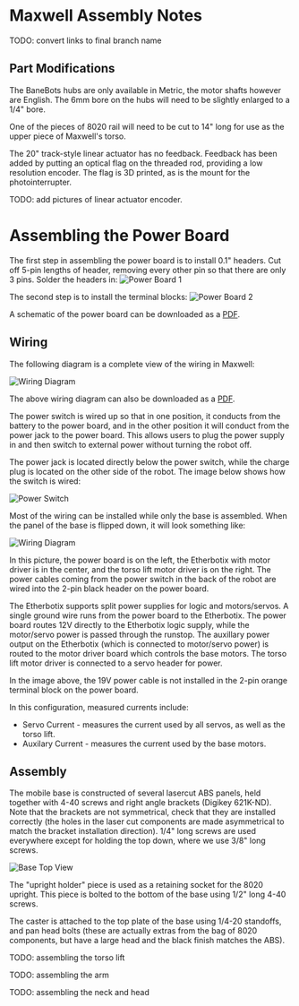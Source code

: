 # Maxwell Assembly Notes

TODO: convert links to final branch name

## Part Modifications

The BaneBots hubs are only available in Metric, the motor shafts however are
English. The 6mm bore on the hubs will need to be slightly enlarged to a 1/4"
bore.

One of the pieces of 8020 rail will need to be cut to 14" long for use as
the upper piece of Maxwell's torso.

The 20" track-style linear actuator has no feedback. Feedback has been added
by putting an optical flag on the threaded rod, providing a low resolution
encoder. The flag is 3D printed, as is the mount for the photointerrupter.

TODO: add pictures of linear actuator encoder.

# Assembling the Power Board

The first step in assembling the power board is to install 0.1" headers. Cut
off 5-pin lengths of header, removing every other pin so that there are only
3 pins. Solder the headers in:
![Power Board 1](https://raw.githubusercontent.com/mikeferguson/maxwell/HEAD/maxwell/docs/power_board_1.jpg)

The second step is to install the terminal blocks:
![Power Board 2](https://raw.githubusercontent.com/mikeferguson/maxwell/HEAD/maxwell/docs/power_board_2.jpg)

A schematic of the power board can be downloaded as a
[PDF](https://raw.githubusercontent.com/mikeferguson/maxwell/HEAD/maxwell/docs/powerboard.pdf).

## Wiring

The following diagram is a complete view of the wiring in Maxwell:

![Wiring Diagram](https://raw.githubusercontent.com/mikeferguson/maxwell/HEAD/maxwell/docs/wiring_diagram.png)

The above wiring diagram can also be downloaded as a
[PDF](https://raw.githubusercontent.com/mikeferguson/maxwell/HEAD/maxwell/docs/wiring.pdf).

The power switch is wired up so that in one position, it conducts from the battery
to the power board, and in the other position it will conduct from the power jack
to the power board. This allows users to plug the power supply in and then switch
to external power without turning the robot off.

The power jack is located directly below the power switch, while the charge plug
is located on the other side of the robot. The image below shows how the switch
is wired:

![Power Switch](https://raw.githubusercontent.com/mikeferguson/maxwell/doc/maxwell/docs/power_switch.jpg)

Most of the wiring can be installed while only the base is assembled. When the
panel of the base is flipped down, it will look something like:

![Wiring Diagram](https://raw.githubusercontent.com/mikeferguson/maxwell/doc/maxwell/docs/wiring_view.jpg)

In this picture, the power board is on the left, the Etherbotix with motor
driver is in the center, and the torso lift motor driver is on the right.
The power cables coming from the power switch in the back of the robot are
wired into the 2-pin black header on the power board.

The Etherbotix supports split power supplies for logic and motors/servos.
A single ground wire runs from the power board to the Etherbotix.
The power board routes 12V directly to the Etherbotix logic supply, while the
motor/servo power is passed through the runstop. The auxillary power output
on the Etherbotix (which is connected to motor/servo power) is routed to the
motor driver board which controls the base motors. The torso lift motor driver
is connected to a servo header for power.

In the image above, the 19V power cable is not installed in the 2-pin orange
terminal block on the power board.

In this configuration, measured currents include:

 * Servo Current - measures the current used by all servos, as well as the
   torso lift.
 * Auxilary Current - measures the current used by the base motors.

## Assembly

The mobile base is constructed of several lasercut ABS panels, held together
with 4-40 screws and right angle brackets (Digikey 621K-ND). Note that the
brackets are not symmetrical, check that they are installed correctly (the
holes in the laser cut components are made asymmetrical to match the bracket
installation direction). 1/4" long screws are used everywhere except for holding
the top down, where we use 3/8" long screws.
 
![Base Top View](https://raw.githubusercontent.com/mikeferguson/maxwell/doc/maxwell/docs/top_view.jpg)

The "upright holder" piece is used as a retaining socket for the 8020 upright.
This piece is bolted to the bottom of the base using 1/2" long 4-40 screws.

The caster is attached to the top plate of the base using 1/4-20 standoffs,
and pan head bolts (these are actually extras from the bag of 8020 components,
but have a large head and the black finish matches the ABS).

TODO: assembling the torso lift

TODO: assembling the arm

TODO: assembling the neck and head

